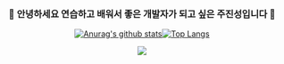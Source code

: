
<div align=center>
 
### 🌱 안녕하세요 연습하고 배워서 좋은 개발자가 되고 싶은 주진성입니다 👋


 [![Anurag's github stats](https://github-readme-stats.vercel.app/api?username=jjsair0412)](https://github.com/anuraghazra/github-readme-stats)[![Top Langs](https://github-readme-stats.vercel.app/api/top-langs/?username=jjsair0412)](https://github.com/anuraghazra/github-readme-stats)
 
</div>
<div align=center>
 
 <img src="https://img.shields.io/badge/Android-3DDC84?style=flat-square&logo=Android&logoColor=white"/>
 </div>
